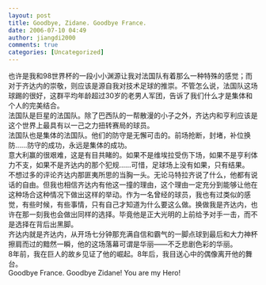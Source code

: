 ```yaml
---
layout: post
title: Goodbye, Zidane. Goodbye France.
date: 2006-07-10 04:49
author: jiangdi2000
comments: true
categories: [Uncategorized]
---
```

<div id="msgcns!C840C88DA912213B!872" class="bvMsg"><div>也许是我和98世界杯的一段小小渊源让我对法国队有着那么一种特殊的感觉；而对于齐达内的崇敬，则应该是源自我对技术足球的推崇。不管怎么说，法国队这场球踢的很好，这群平均年龄超过30岁的老男人军团，告诉了我们什么才是集体和个人的完美结合。</div>
<div>法国队是巨星的法国队。除了巴西队的一帮散漫的小子之外，齐达内和亨利应该是这个世界上最具有以一己之力扭转赛局的球员。</div>
<div>法国队也是集体的法国队。他们的防守是无懈可击的。前场抢断，封堵，补位换防……防守的成功，永远是集体的成功。</div>
<div>意大利赢的很艰难，这是有目共睹的。如果不是维埃拉受伤下场，如果不是亨利体力不支，如果不是齐达内的那个犯规……可惜，足球场上没有如果，只有结果。</div>
<div>不想过多的评论齐达内那匪夷所思的当胸一头。无论马特拉齐说了什么，他都有说话的自由。但我也相信齐达内有他这一撞的理由，这个理由一定充分到能够让他在这种场合这种情况下做出这样的举动。作为一名曾经的球员，我也有过类似的感觉，有些时候，有些事情，只有自己才知道为什么要这么做。换做我是齐达内，也许在那一刻我也会做出同样的选择。毕竟他是正大光明的上前给予对手一击，而不是选择在背后出黑脚。</div>
<div>齐达内就是齐达内，从开场七分钟那充满自信和霸气的一脚点球到最后和大力神杯擦肩而过的黯然一瞬，他的这场落幕可谓是华丽——不乏悲剧色彩的华丽。</div>
<div>8年前，我在巨人的故乡见证了他的崛起。8年后，我目送心中的偶像离开他的舞台。</div>
<div>Goodbye France. Goodbye Zidane! You are my Hero!</div></div>
